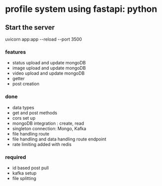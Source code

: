 # profile system using fastapi: python

## Start the server

uvicorn app:app --reload --port 3500

### features

- status upload and update mongoDB
- image upload and update mongoDB
- video upload and update mongoDB
- getter
- post creation

### done

- data types
- get and post methods
- cors set up
- mongoDB integration : create, read
- singleton connection: Mongo, Kafka
- file handling route
- file handling and data handling route endpoint
- rate limiting added with redis

### required

- id based post pull
- kafka setup
- file splitting
